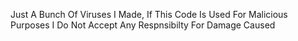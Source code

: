 Just A Bunch Of Viruses I Made,
If This Code Is Used For Malicious Purposes I Do Not Accept Any Respnsibilty For Damage Caused
